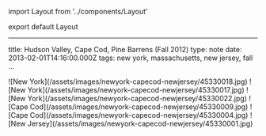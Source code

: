 import Layout from '../components/Layout'

export default Layout

---

title: Hudson Valley, Cape Cod, Pine Barrens (Fall 2012)
type: note
date: 2013-02-01T14:16:00.000Z
tags: new york, massachusetts, new jersey, fall
...

<div>
![New York](/assets/images/newyork-capecod-newjersey/45330018.jpg)
![New York](/assets/images/newyork-capecod-newjersey/45330017.jpg)
![New York](/assets/images/newyork-capecod-newjersey/45330022.jpg)
![Cape Cod](/assets/images/newyork-capecod-newjersey/45330009.jpg)
![Cape Cod](/assets/images/newyork-capecod-newjersey/45330004.jpg)
![New Jersey](/assets/images/newyork-capecod-newjersey/45330001.jpg)
</div>
